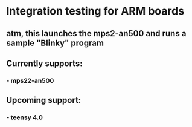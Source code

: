 
# Integration testing for ARM boards

## atm, this launches the mps2-an500 and runs a sample "Blinky" program


## Currently supports:
### - mps22-an500

## Upcoming support:
### - teensy 4.0
